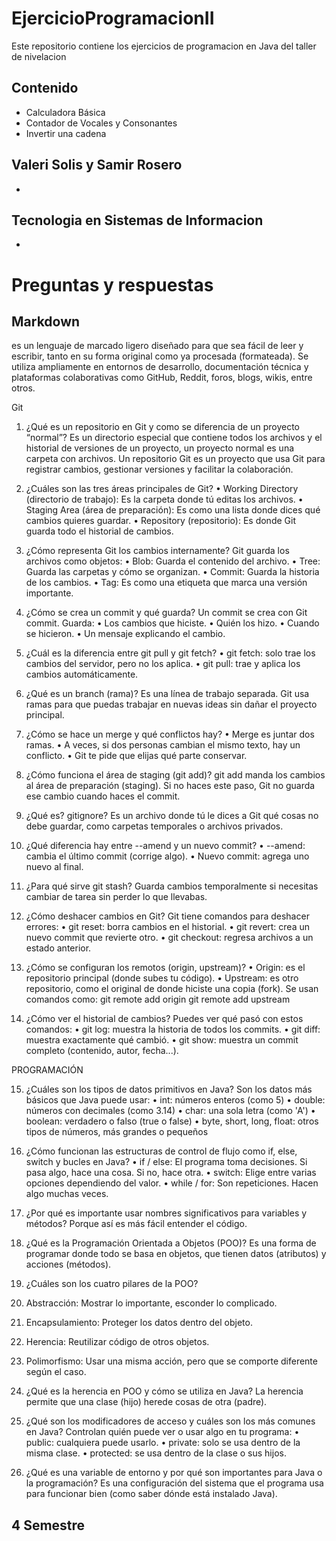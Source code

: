 # EjercicioProgramacionII

Este repositorio contiene los ejercicios de programacion en Java del taller de nivelacion

## Contenido

- Calculadora Básica
- Contador de Vocales y Consonantes
- Invertir una cadena

## Valeri Solis y Samir Rosero
- 
## Tecnologia en Sistemas de Informacion
- 

# Preguntas y respuestas
## Markdown 

es un lenguaje de marcado ligero diseñado para que sea fácil de leer y escribir, tanto en su forma original como ya procesada (formateada). Se utiliza ampliamente en entornos de desarrollo, documentación técnica y plataformas colaborativas como GitHub, Reddit, foros, blogs, wikis, entre otros.

Git 
1. ¿Qué es un repositorio en Git y como se diferencia de un proyecto “normal”?
Es un directorio especial que contiene todos los archivos y el historial de versiones de un proyecto, un proyecto normal es una carpeta con archivos. Un repositorio Git es un proyecto que usa Git para registrar cambios, gestionar versiones y facilitar la colaboración.

2. ¿Cuáles son las tres áreas principales de Git?
•	Working Directory (directorio de trabajo): Es la carpeta donde tú editas los archivos.
•	Staging Area (área de preparación): Es como una lista donde dices qué cambios quieres guardar.
•	Repository (repositorio): Es donde Git guarda todo el historial de cambios.

3. ¿Cómo representa Git los cambios internamente?
Git guarda los archivos como objetos:
•	Blob: Guarda el contenido del archivo.
•	Tree: Guarda las carpetas y cómo se organizan.
•	Commit: Guarda la historia de los cambios.
•	Tag: Es como una etiqueta que marca una versión importante.



4. ¿Cómo se crea un commit y qué guarda?
Un commit se crea con Git commit. Guarda:
•	Los cambios que hiciste.
•	Quién los hizo.
•	Cuando se hicieron.
•	Un mensaje explicando el cambio.

5. ¿Cuál es la diferencia entre git pull y git fetch?
•	git fetch: solo trae los cambios del servidor, pero no los aplica.
•	git pull: trae y aplica los cambios automáticamente.

6. ¿Qué es un branch (rama)?
Es una línea de trabajo separada. Git usa ramas para que puedas trabajar en nuevas ideas sin dañar el proyecto principal.

7. ¿Cómo se hace un merge y qué conflictos hay?
•	Merge es juntar dos ramas.
•	A veces, si dos personas cambian el mismo texto, hay un conflicto.
•	Git te pide que elijas qué parte conservar.

8. ¿Cómo funciona el área de staging (git add)?
git add manda los cambios al área de preparación (staging).
Si no haces este paso, Git no guarda ese cambio cuando haces el commit.

9. ¿Qué es? gitignore?
Es un archivo donde tú le dices a Git qué cosas no debe guardar, como carpetas temporales o archivos privados.
10. ¿Qué diferencia hay entre --amend y un nuevo commit?
•	--amend: cambia el último commit (corrige algo).
•	Nuevo commit: agrega uno nuevo al final.

11. ¿Para qué sirve git stash?
Guarda cambios temporalmente si necesitas cambiar de tarea sin perder lo que llevabas.

12. ¿Cómo deshacer cambios en Git?
Git tiene comandos para deshacer errores:
•	git reset: borra cambios en el historial.
•	git revert: crea un nuevo commit que revierte otro.
•	git checkout: regresa archivos a un estado anterior.

13. ¿Cómo se configuran los remotos (origin, upstream)?
•	Origin: es el repositorio principal (donde subes tu código).
•	Upstream: es otro repositorio, como el original de donde hiciste una copia (fork).
Se usan comandos como:
git remote add origin <url>
git remote add upstream <url>
14. ¿Cómo ver el historial de cambios?
Puedes ver qué pasó con estos comandos:
•	git log: muestra la historia de todos los commits.
•	git diff: muestra exactamente qué cambió.
•	git show: muestra un commit completo (contenido, autor, fecha...).

PROGRAMACIÓN

15. ¿Cuáles son los tipos de datos primitivos en Java?
Son los datos más básicos que Java puede usar:
•	int: números enteros (como 5)
•	double: números con decimales (como 3.14)
•	char: una sola letra (como 'A')
•	boolean: verdadero o falso (true o false)
•	byte, short, long, float: otros tipos de números, más grandes o pequeños

16. ¿Cómo funcionan las estructuras de control de flujo como if, else, switch y bucles en Java?
•	if / else: El programa toma decisiones. Si pasa algo, hace una cosa. Si no, hace otra.
•	switch: Elige entre varias opciones dependiendo del valor.
•	while / for: Son repeticiones. Hacen algo muchas veces.

17. ¿Por qué es importante usar nombres significativos para variables y métodos?
Porque así es más fácil entender el código.

18. ¿Qué es la Programación Orientada a Objetos (POO)?
Es una forma de programar donde todo se basa en objetos, que tienen datos (atributos) y acciones (métodos).

19. ¿Cuáles son los cuatro pilares de la POO?
1.	Abstracción: Mostrar lo importante, esconder lo complicado.
2.	Encapsulamiento: Proteger los datos dentro del objeto.
3.	Herencia: Reutilizar código de otros objetos.
4.	Polimorfismo: Usar una misma acción, pero que se comporte diferente según el caso.

20. ¿Qué es la herencia en POO y cómo se utiliza en Java?
La herencia permite que una clase (hijo) herede cosas de otra (padre).

21. ¿Qué son los modificadores de acceso y cuáles son los más comunes en Java?
Controlan quién puede ver o usar algo en tu programa:
•	public: cualquiera puede usarlo.
•	private: solo se usa dentro de la misma clase.
•	protected: se usa dentro de la clase o sus hijos.

22. ¿Qué es una variable de entorno y por qué son importantes para Java o la programación?
Es una configuración del sistema que el programa usa para funcionar bien (como saber dónde está instalado Java).

## 4 Semestre
